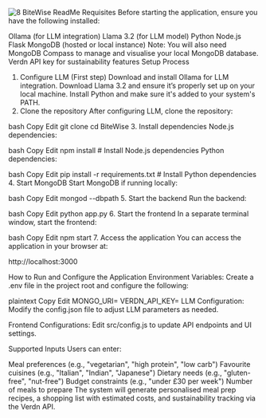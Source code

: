 ![8](https://github.com/user-attachments/assets/6c2dd08a-04a0-4599-bdc3-62822f86cf68)
BiteWise ReadMe
Requisites
Before starting the application, ensure you have the following installed:

Ollama (for LLM integration)
Llama 3.2 (for LLM model)
Python
Node.js
Flask
MongoDB (hosted or local instance)
Note: You will also need MongoDB Compass to manage and visualise your local MongoDB database.
Verdn API key for sustainability features
Setup Process
1. Configure LLM (First step)
Download and install Ollama for LLM integration.
Download Llama 3.2 and ensure it’s properly set up on your local machine.
Install Python and make sure it's added to your system's PATH.
2. Clone the repository
After configuring LLM, clone the repository:

bash
Copy
Edit
git clone <repository-url>
cd BiteWise
3. Install dependencies
Node.js dependencies:

bash
Copy
Edit
npm install  # Install Node.js dependencies
Python dependencies:

bash
Copy
Edit
pip install -r requirements.txt  # Install Python dependencies
4. Start MongoDB
Start MongoDB if running locally:

bash
Copy
Edit
mongod --dbpath <your-db-path>
5. Start the backend
Run the backend:

bash
Copy
Edit
python app.py
6. Start the frontend
In a separate terminal window, start the frontend:

bash
Copy
Edit
npm start
7. Access the application
You can access the application in your browser at:

http://localhost:3000

How to Run and Configure the Application
Environment Variables:
Create a .env file in the project root and configure the following:

plaintext
Copy
Edit
MONGO_URI=<your-mongodb-connection-string>
VERDN_API_KEY=<your-verdn-api-key>
LLM Configuration:
Modify the config.json file to adjust LLM parameters as needed.

Frontend Configurations:
Edit src/config.js to update API endpoints and UI settings.

Supported Inputs
Users can enter:

Meal preferences (e.g., "vegetarian", "high protein", "low carb")
Favourite cuisines (e.g., "Italian", "Indian", "Japanese")
Dietary needs (e.g., "gluten-free", "nut-free")
Budget constraints (e.g., "under £30 per week")
Number of meals to prepare
The system will generate personalised meal prep recipes, a shopping list with estimated costs, and sustainability tracking via the Verdn API.

